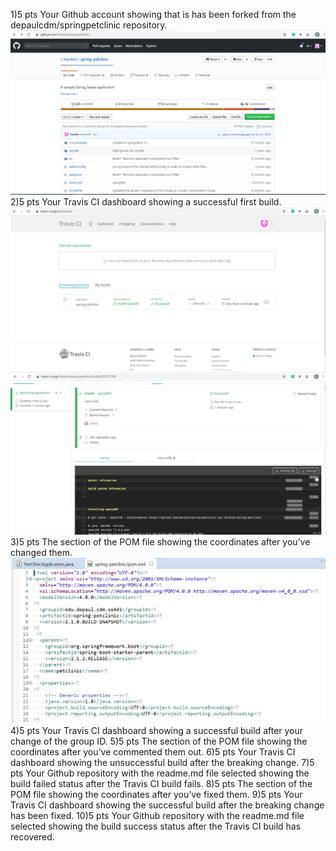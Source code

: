 1)5 pts Your Github account showing that is has been forked from the depaulcdm/springpetclinic repository.![Screen Capture #1](images/Image1.JPG)
2)5 pts Your Travis CI dashboard showing a successful first build.![Screen Capture #2](images/Image2.JPG) ![Screen Capture #2_1](images/Image2_1.JPG) 
3)5 pts The section of the POM file showing the coordinates after you’ve changed them.![Screen Capture #3](images/Image3.JPG)
4)5 pts Your Travis CI dashboard showing a successful build after your change of the group ID.
5)5 pts The section of the POM file showing the coordinates after you’ve commented them out.
6)5 pts Your Travis CI dashboard showing the unsuccessful build after the breaking change.
7)5 pts Your Github repository with the readme.md file selected showing the build failed status after the Travis CI build fails.
8)5 pts The section of the POM file showing the coordinates after you’ve fixed them.
9)5 pts Your Travis CI dashboard showing the successful build after the breaking change has been fixed.
10)5 pts Your Github repository with the readme.md file selected showing the build success status after the Travis CI build has recovered.